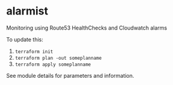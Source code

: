 # alarmist
Monitoring using Route53 HealthChecks and Cloudwatch alarms


To update this:

1. `terraform init`
2. `terraform plan -out someplanname`
3. `terraform apply someplanname`

See module details for parameters and information.
